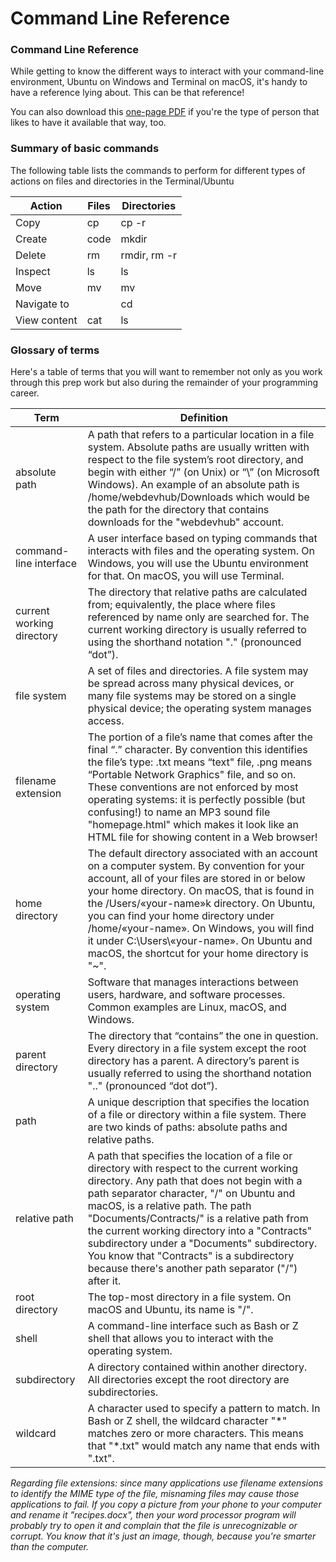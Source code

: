 # Command Line Reference

### **Command Line Reference** <a href="#_heading-h.gjdgxs" id="_heading-h.gjdgxs"></a>

While getting to know the different ways to interact with your command-line environment, Ubuntu on Windows and Terminal on macOS, it's handy to have a reference lying about. This can be that reference!

You can also download this [one-page PDF](https://assets.aaonline.io/Module-Solo-Prep-Work/assets/shell-reference.pdf) if you're the type of person that likes to have it available that way, too.

### **Summary of basic commands** <a href="#_heading-h.30j0zll" id="_heading-h.30j0zll"></a>

The following table lists the commands to perform for different types of actions on files and directories in the Terminal/Ubuntu

| **Action**   | **Files** | **Directories** |
| ------------ | --------- | --------------- |
| Copy         | cp        | cp -r           |
| Create       | code      | mkdir           |
| Delete       | rm        | rmdir, rm -r    |
| Inspect      | ls        | ls              |
| Move         | mv        | mv              |
| Navigate to  |           | cd              |
| View content | cat       | ls              |

### **Glossary of terms** <a href="#_heading-h.1fob9te" id="_heading-h.1fob9te"></a>

Here's a table of terms that you will want to remember not only as you work through this prep work but also during the remainder of your programming career.

| **Term**                  | **Definition**                                                                                                                                                                                                                                                                                                                                                                                                                                                                 |
| ------------------------- | ------------------------------------------------------------------------------------------------------------------------------------------------------------------------------------------------------------------------------------------------------------------------------------------------------------------------------------------------------------------------------------------------------------------------------------------------------------------------------ |
| absolute path             | A path that refers to a particular location in a file system. Absolute paths are usually written with respect to the file system’s root directory, and begin with either “/” (on Unix) or “\” (on Microsoft Windows). An example of an absolute path is /home/webdevhub/Downloads which would be the path for the directory that contains downloads for the "webdevhub" account.                                                                                               |
| command-line interface    | A user interface based on typing commands that interacts with files and the operating system. On Windows, you will use the Ubuntu environment for that. On macOS, you will use Terminal.                                                                                                                                                                                                                                                                                       |
| current working directory | The directory that relative paths are calculated from; equivalently, the place where files referenced by name only are searched for. The current working directory is usually referred to using the shorthand notation "." (pronounced “dot”).                                                                                                                                                                                                                                 |
| file system               | A set of files and directories. A file system may be spread across many physical devices, or many file systems may be stored on a single physical device; the operating system manages access.                                                                                                                                                                                                                                                                                 |
| filename extension        | The portion of a file’s name that comes after the final “.” character. By convention this identifies the file’s type: .txt means “text" file, .png means “Portable Network Graphics" file, and so on. These conventions are not enforced by most operating systems: it is perfectly possible (but confusing!) to name an MP3 sound file "homepage.html" which makes it look like an HTML file for showing content in a Web browser!                                            |
| home directory            | The default directory associated with an account on a computer system. By convention for your account, all of your files are stored in or below your home directory. On macOS, that is found in the /Users/«your-name»k directory. On Ubuntu, you can find your home directory under /home/«your-name». On Windows, you will find it under C:\Users\«your-name». On Ubuntu and macOS, the shortcut for your home directory is "\~".                                            |
| operating system          | Software that manages interactions between users, hardware, and software processes. Common examples are Linux, macOS, and Windows.                                                                                                                                                                                                                                                                                                                                             |
| parent directory          | The directory that “contains” the one in question. Every directory in a file system except the root directory has a parent. A directory’s parent is usually referred to using the shorthand notation ".." (pronounced “dot dot”).                                                                                                                                                                                                                                              |
| path                      | A unique description that specifies the location of a file or directory within a file system. There are two kinds of paths: absolute paths and relative paths.                                                                                                                                                                                                                                                                                                                 |
| relative path             | A path that specifies the location of a file or directory with respect to the current working directory. Any path that does not begin with a path separator character, "/" on Ubuntu and macOS, is a relative path. The path "Documents/Contracts/" is a relative path from the current working directory into a "Contracts" subdirectory under a "Documents" subdirectory. You know that "Contracts" is a subdirectory because there's another path separator ("/") after it. |
| root directory            | The top-most directory in a file system. On macOS and Ubuntu, its name is "/".                                                                                                                                                                                                                                                                                                                                                                                                 |
| shell                     | A command-line interface such as Bash or Z shell that allows you to interact with the operating system.                                                                                                                                                                                                                                                                                                                                                                        |
| subdirectory              | A directory contained within another directory. All directories except the root directory are subdirectories.                                                                                                                                                                                                                                                                                                                                                                  |
| wildcard                  | A character used to specify a pattern to match. In Bash or Z shell, the wildcard character "\*" matches zero or more characters. This means that "\*.txt" would match any name that ends with ".txt".                                                                                                                                                                                                                                                                          |

_Regarding file extensions: since many applications use filename extensions to identify the MIME type of the file, misnaming files may cause those applications to fail. If you copy a picture from your phone to your computer and rename it "recipes.docx", then your word processor program will probably try to open it and complain that the file is unrecognizable or corrupt. You know that it's just an image, though, because you're smarter than the computer._
